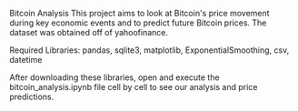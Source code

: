Bitcoin Analysis
This project aims to look at Bitcoin's price movement during key economic events and to predict future Bitcoin prices. The dataset was obtained off of yahoofinance.

Required Libraries:
pandas, sqlite3, matplotlib, ExponentialSmoothing, csv, datetime

After downloading these libraries, open and execute the bitcoin_analysis.ipynb file cell by cell to see our analysis and price predictions.
